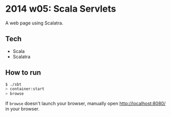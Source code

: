2014 w05: Scala Servlets
========================
A web page using Scalatra.

Tech
----
- Scala
- Scalatra

How to run
----------
```sh
$ ./sbt
> container:start
> browse
```

If `browse` doesn't launch your browser, manually open [http://localhost:8080/](http://localhost:8080/) in your browser.
